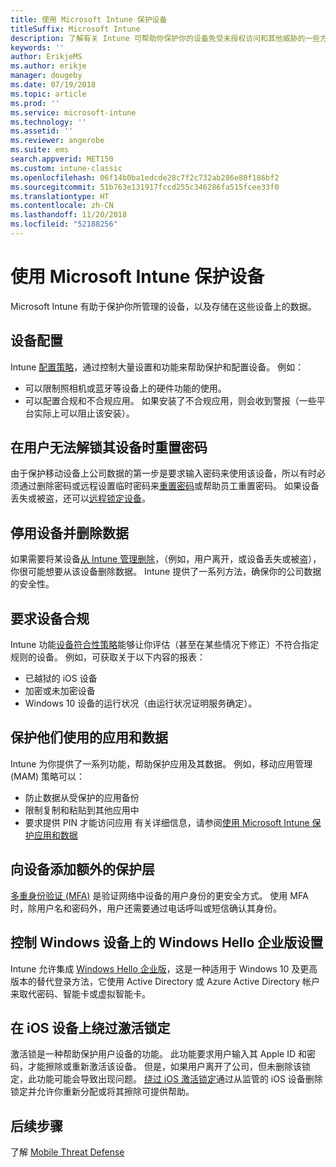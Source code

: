 ```yaml
---
title: 使用 Microsoft Intune 保护设备
titleSuffix: Microsoft Intune
description: 了解有关 Intune 可帮助你保护你的设备免受未授权访问和其他威胁的一些方法。
keywords: ''
author: ErikjeMS
ms.author: erikje
manager: dougeby
ms.date: 07/19/2018
ms.topic: article
ms.prod: ''
ms.service: microsoft-intune
ms.technology: ''
ms.assetid: ''
ms.reviewer: angerobe
ms.suite: ems
search.appverid: MET150
ms.custom: intune-classic
ms.openlocfilehash: 06f14b0ba1edcde28c7f2c732ab286e80f186bf2
ms.sourcegitcommit: 51b763e131917fccd255c346286fa515fcee33f0
ms.translationtype: HT
ms.contentlocale: zh-CN
ms.lasthandoff: 11/20/2018
ms.locfileid: "52188256"
---
```

# <a name="protect-devices-with-microsoft-intune"></a>使用 Microsoft Intune 保护设备

Microsoft Intune 有助于保护你所管理的设备，以及存储在这些设备上的数据。

## <a name="device-configuration"></a>设备配置
Intune [配置策略](device-profiles.md)，通过控制大量设置和功能来帮助保护和配置设备。 例如：
- 可以限制照相机或蓝牙等设备上的硬件功能的使用。
- 可以配置合规和不合规应用。 如果安装了不合规应用，则会收到警报（一些平台实际上可以阻止该安装）。

## <a name="reset-passcodes-when-users-are-locked-out-of-their-devices"></a>在用户无法解锁其设备时重置密码
由于保护移动设备上公司数据的第一步是要求输入密码来使用该设备，所以有时必须通过删除密码或远程设置临时密码来[重置密码](device-passcode-reset.md)或帮助员工重置密码。 如果设备丢失或被盗，还可以[远程锁定设备](device-remote-lock.md)。

## <a name="retire-devices-and-remove-data"></a>停用设备并删除数据
如果需要将某设备[从 Intune 管理删除](devices-wipe.md)，（例如，用户离开，或设备丢失或被盗），你很可能想要从该设备删除数据。 Intune 提供了一系列方法，确保你的公司数据的安全性。

## <a name="require-devices-to-be-compliant"></a>要求设备合规
Intune 功能[设备符合性策略](device-compliance-get-started.md)能够让你评估（甚至在某些情况下修正）不符合指定规则的设备。 例如，可获取关于以下内容的报表：
- 已越狱的 iOS 设备
- 加密或未加密设备
- Windows 10 设备的运行状况（由运行状况证明服务确定）。

## <a name="protect-apps-and-the-data-they-use"></a>保护他们使用的应用和数据
Intune 为你提供了一系列功能，帮助保护应用及其数据。 例如，移动应用管理 (MAM) 策略可以：
- 防止数据从受保护的应用备份
- 限制复制和粘贴到其他应用中
- 要求提供 PIN 才能访问应用 有关详细信息，请参阅[使用 Microsoft Intune 保护应用和数据](app-protection-policy.md)

## <a name="add-an-additional-layer-of-protection-to-devices"></a>向设备添加额外的保护层
[多重身份验证 (MFA)](multi-factor-authentication.md) 是验证网络中设备的用户身份的更安全方式。  使用 MFA 时，除用户名和密码外，用户还需要通过电话呼叫或短信确认其身份。

## <a name="control-windows-hello-for-business-settings-on-windows-devices"></a>控制 Windows 设备上的 Windows Hello 企业版设置
Intune 允许集成 [Windows Hello 企业版](windows-hello.md)，这是一种适用于 Windows 10 及更高版本的替代登录方法，它使用 Active Directory 或 Azure Active Directory 帐户来取代密码、智能卡或虚拟智能卡。

## <a name="bypass-activation-lock-on-ios-devices"></a>在 iOS 设备上绕过激活锁定
激活锁是一种帮助保护用户设备的功能。 此功能要求用户输入其 Apple ID 和密码，才能擦除或重新激活该设备。 但是，如果用户离开了公司，但未删除该锁定，此功能可能会导致出现问题。 [绕过 iOS 激活锁定]( device-activation-lock-bypass.md)通过从监管的 iOS 设备删除锁定并允许你重新分配或将其擦除可提供帮助。

## <a name="next-steps"></a>后续步骤

了解 [Mobile Threat Defense](mobile-threat-defense.md)


